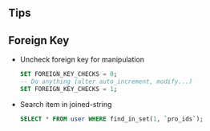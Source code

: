 ## Tips

## Foreign Key

- Uncheck foreign key for manipulation

   ```sql
   SET FOREIGN_KEY_CHECKS = 0;
   -- Do anything (alter auto_increment, modify...)
   SET FOREIGN_KEY_CHECKS = 1;
   ```

- Search item in joined-string

   ```sql
   SELECT * FROM user WHERE find_in_set(1, `pro_ids`);
   ```